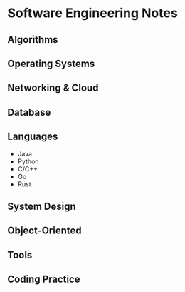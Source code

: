 # Software Engineering Notes

## Algorithms

## Operating Systems

## Networking & Cloud

## Database

## Languages
- Java
- Python
- C/C++
- Go
- Rust

## System Design

## Object-Oriented

## Tools

## Coding Practice